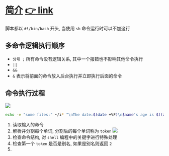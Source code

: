 # [简介](https://github.com/SublimeCT/note/tree/master/Linux/docs/shell/1.md) [:point_right: link](http://www.cnblogs.com/f-ck-need-u/p/5915048.html)

脚本都以 `#!/bin/bash` 开头, 当使用 `sh` 命令运行时可以不加这行

## 多命令逻辑执行顺序
- `分号 ;` 所有命令没有逻辑关系, 其中一个报错也不影响其他命令执行
- `||` 
- `&&`
- `&` 表示将前面的命令放入后台执行并立即执行后面的命令 

## 命令执行过程
![](https://images2017.cnblogs.com/blog/733013/201708/733013-20170823180217886-1435362444.png)

```bash
echo -e "some files:" ~/i* "\nThe date:$(date +%F)\n$name's age is $((a+4))" >/tmp/a.log
```

1. 读取输入的命令
2. 解析并分割每个单词, 分割后的每个单词称为 `token`
![](https://images2017.cnblogs.com/blog/733013/201708/733013-20170823180302324-561234934.png)
3. 检查命令结构, 对 `shell` 编程中的关键字进行特殊处理
4. 检查第一个 `token` 是否是别名, 如果是别名则返回 `2`
5. 